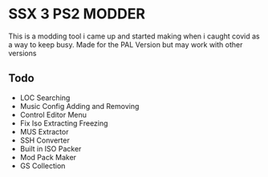 
# SSX 3 PS2 MODDER

This is a modding tool i came up and started making when i caught covid as a way to keep busy. Made for the PAL Version but may work with other versions


## Todo

- LOC Searching
- Music Config Adding and Removing
- Control Editor Menu
- Fix Iso Extracting Freezing
- MUS Extractor
- SSH Converter
- Built in ISO Packer
- Mod Pack Maker
- GS Collection

